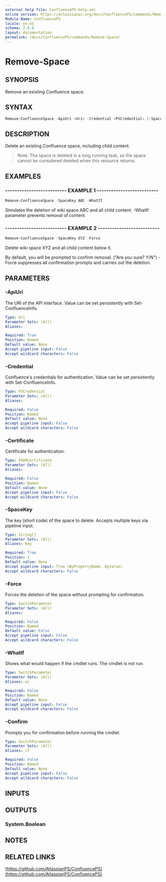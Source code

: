 ```yaml
---
external help file: ConfluencePS-help.xml
online version: https://atlassianps.org/docs/ConfluencePS/commands/Remove-Space/
Module Name: ConfluencePS
locale: en-US
schema: 2.0.0
layout: documentation
permalink: /docs/ConfluencePS/commands/Remove-Space/
---
```

# Remove-Space

## SYNOPSIS

Remove an existing Confluence space.

## SYNTAX

```powershell
Remove-ConfluenceSpace -ApiUri <Uri> -Credential <PSCredential> [-SpaceKey] <String[]> [-Force] [-WhatIf] [-Confirm]
```

## DESCRIPTION

Delete an existing Confluence space, including child content.

> Note: The space is deleted in a long running task, so the space cannot be considered deleted when this resource returns.

## EXAMPLES

### -------------------------- EXAMPLE 1 --------------------------

```powershell
Remove-ConfluenceSpace -SpaceKey ABC -WhatIf
```

Simulates the deletion of wiki space ABC and all child content.
-WhatIf parameter prevents removal of content.

### -------------------------- EXAMPLE 2 --------------------------

```powershell
Remove-ConfluenceSpace -SpaceKey XYZ -Force
```

Delete wiki space XYZ and all child content below it.

By default, you will be prompted to confirm removal. ("Are you sure? Y/N")
-Force suppresses all confirmation prompts and carries out the deletion.

## PARAMETERS

### -ApiUri

The URi of the API interface.
Value can be set persistently with Set-ConfluenceInfo.

```yaml
Type: Uri
Parameter Sets: (All)
Aliases:

Required: True
Position: Named
Default value: None
Accept pipeline input: False
Accept wildcard characters: False
```

### -Credential

Confluence's credentials for authentication.
Value can be set persistently with Set-ConfluenceInfo.

```yaml
Type: PSCredential
Parameter Sets: (All)
Aliases:

Required: False
Position: Named
Default value: None
Accept pipeline input: False
Accept wildcard characters: False
```

### -Certificate

Certificate for authentication.

```yaml
Type: X509Certificate
Parameter Sets: (All)
Aliases:

Required: False
Position: Named
Default value: None
Accept pipeline input: False
Accept wildcard characters: False
```

### -SpaceKey

The key (short code) of the space to delete.
Accepts multiple keys via pipeline input.

```yaml
Type: String[]
Parameter Sets: (All)
Aliases: Key

Required: True
Position: 1
Default value: None
Accept pipeline input: True (ByPropertyName, ByValue)
Accept wildcard characters: False
```

### -Force

Forces the deletion of the space without prompting for confirmation.

```yaml
Type: SwitchParameter
Parameter Sets: (All)
Aliases:

Required: False
Position: Named
Default value: False
Accept pipeline input: False
Accept wildcard characters: False
```

### -WhatIf

Shows what would happen if the cmdlet runs.
The cmdlet is not run.

```yaml
Type: SwitchParameter
Parameter Sets: (All)
Aliases: wi

Required: False
Position: Named
Default value: None
Accept pipeline input: False
Accept wildcard characters: False
```

### -Confirm

Prompts you for confirmation before running the cmdlet.

```yaml
Type: SwitchParameter
Parameter Sets: (All)
Aliases: cf

Required: False
Position: Named
Default value: None
Accept pipeline input: False
Accept wildcard characters: False
```

## INPUTS

## OUTPUTS

### System.Boolean

## NOTES

## RELATED LINKS

[https://github.com/AtlassianPS/ConfluencePS](https://github.com/AtlassianPS/ConfluencePS)
